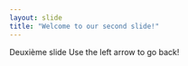 ```yaml
---
layout: slide
title: "Welcome to our second slide!"
---
```

Deuxième slide
Use the left arrow to go back!
